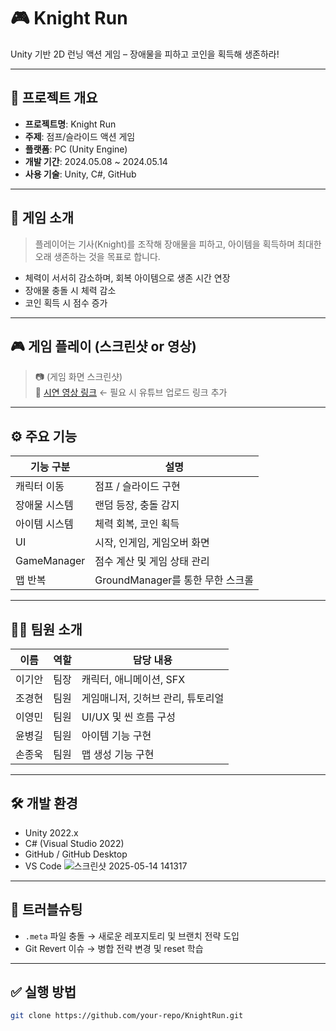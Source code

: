 # 🎮 Knight Run

Unity 기반 2D 런닝 액션 게임 – 장애물을 피하고 코인을 획득해 생존하라!

---

## 📌 프로젝트 개요

- **프로젝트명**: Knight Run
- **주제**: 점프/슬라이드 액션 게임
- **플랫폼**: PC (Unity Engine)
- **개발 기간**: 2024.05.08 ~ 2024.05.14
- **사용 기술**: Unity, C#, GitHub

---

## 🧩 게임 소개

> 플레이어는 기사(Knight)를 조작해 장애물을 피하고, 아이템을 획득하며 최대한 오래 생존하는 것을 목표로 합니다.

- 체력이 서서히 감소하며, 회복 아이템으로 생존 시간 연장
- 장애물 충돌 시 체력 감소
- 코인 획득 시 점수 증가

---

## 🎮 게임 플레이 (스크린샷 or 영상)

> 📷 (게임 화면 스크린샷)  
> 🎥 [시연 영상 링크](#) ← 필요 시 유튜브 업로드 링크 추가

---

## ⚙️ 주요 기능

| 기능 구분 | 설명 |
|-----------|------|
| 캐릭터 이동 | 점프 / 슬라이드 구현 |
| 장애물 시스템 | 랜덤 등장, 충돌 감지 |
| 아이템 시스템 | 체력 회복, 코인 획득 |
| UI | 시작, 인게임, 게임오버 화면 |
| GameManager | 점수 계산 및 게임 상태 관리 |
| 맵 반복 | GroundManager를 통한 무한 스크롤 |

---

## 🧑‍💻 팀원 소개

| 이름 | 역할 | 담당 내용 |
|------|------|-----------|
| 이기안 | 팀장 | 캐릭터, 애니메이션, SFX |
| 조경현 | 팀원 | 게임매니저, 깃허브 관리, 튜토리얼 |
| 이영민 | 팀원 | UI/UX 및 씬 흐름 구성 |
| 윤병길 | 팀원 | 아이템 기능 구현 |
| 손종욱 | 팀원 | 맵 생성 기능 구현 |

---

## 🛠️ 개발 환경

- Unity 2022.x
- C# (Visual Studio 2022)
- GitHub / GitHub Desktop
- VS Code
![스크린샷 2025-05-14 141317](https://github.com/user-attachments/assets/1ae89fbf-d197-4ccc-9b0d-a02881c895f6)
---

## 🧪 트러블슈팅

- `.meta` 파일 충돌 → 새로운 레포지토리 및 브랜치 전략 도입
- Git Revert 이슈 → 병합 전략 변경 및 reset 학습

---

## ✅ 실행 방법

```bash
git clone https://github.com/your-repo/KnightRun.git

